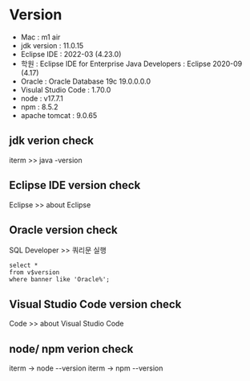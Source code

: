 # Version

- Mac : m1 air
- jdk version : 11.0.15
- Eclipse IDE : 2022-03 (4.23.0)
- 학원 : Eclipse IDE for Enterprise Java Developers : Eclipse 2020-09 (4.17)
- Oracle : Oracle Database 19c 19.0.0.0.0
- Visulal Studio Code : 1.70.0
- node : v17.7.1
- npm : 8.5.2
- apache tomcat : 9.0.65

## jdk verion check

iterm >> java -version

## Eclipse IDE version check

Eclipse >> about Eclipse

## Oracle version check

SQL Developer >> 쿼리문 실행

    select *
    from v$version
    where banner like 'Oracle%';

## Visual Studio Code version check

Code >> about Visual Studio Code

## node/ npm verion check

iterm -> node --version
iterm -> npm --version
